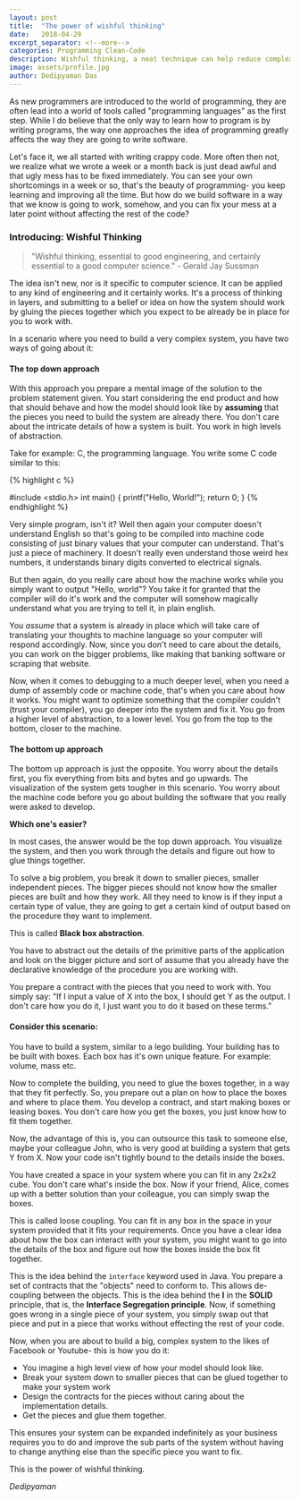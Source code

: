 ```yaml
---
layout: post
title:  "The power of wishful thinking"
date:   2018-04-29
excerpt_separator: <!--more-->
categories: Programming Clean-Code
description: Wishful thinking, a neat technique can help reduce complexity. Find out how!
image: assets/profile.jpg
author: Dedipyaman Das
---
```


As new programmers are introduced to the world of programming, they are often lead into a world of tools called "programming languages" as the first step. While I do believe that the only way to learn how to program is by writing programs, the way one approaches the idea of programming greatly affects the way they are going to write software. 
<!--more-->

Let's face it, we all started with writing crappy code. More often then not, we realize what we wrote a week or a month back is just dead awful and that ugly mess has to be fixed immediately. You can see your own shortcomings in a week or so, that's the beauty of programming- you keep learning and improving all the time. But how do we build software in a way that we know is going to work, somehow, and you can fix your mess at a later point without affecting the rest of the code? 

### Introducing: Wishful Thinking

>"Wishful thinking, essential to good engineering, and certainly essential to a good computer science." - Gerald Jay Sussman

The idea isn't new, nor is it specific to computer science. It can be applied to any kind of engineering and it certainly works. It's a process of thinking in layers, and submitting to a belief or idea on how the system should work by gluing the pieces together which you expect to be already be in place for you to work with.

In a scenario where you need to build a very complex system, you have two ways of going about it:

#### The top down approach

With this approach you prepare a mental image of the solution to the problem statement given. You start considering the end product and how that should behave and how the model should look like by **assuming** that the pieces you need to build the system are already there. You don't care about the intricate details of how a system is built. You work in high levels of abstraction.

Take for example: C, the programming language.
You write some C code similar to this:

{% highlight c %}

#include <stdio.h>
int main()
{
  printf("Hello, World!");
  return 0;
}
{% endhighlight %}

Very simple program, isn't it? Well then again your computer doesn't understand English so that's going to be compiled into machine code consisting of just binary values that your computer can understand. That's just a piece of machinery. It doesn't really even understand those weird hex numbers, it understands binary digits converted to electrical signals.

But then again, do you really care about how the machine works while you simply want to output "Hello, world"? You take it for granted that the compiler will do it's work and the computer will somehow magically understand what you are trying to tell it, in plain english.

You _assume_ that a system is already in place which will take care of translating your thoughts to machine language so your computer will respond accordingly. Now, since you don't need to care about the details, you can work on the bigger problems, like making that banking software or scraping that website.

Now, when it comes to debugging to a much deeper level, when you need a dump of assembly code or machine code, that's when you care about how it works. You might want to optimize something that the compiler couldn't (trust your compiler), you go deeper into the system and fix it. You go from a higher level of abstraction, to a lower level. You go from the top to the bottom, closer to the machine.

#### The bottom up approach

The bottom up approach is just the opposite. You worry about the details first, you fix everything from bits and bytes and go upwards. The visualization of the system gets tougher in this scenario. You worry about the machine code before you go about building the software that you really were asked to develop.

**Which one's easier?**

In most cases, the answer would be the top down approach. You visualize the system, and then you work through the details and figure out how to glue things together.

To solve a big problem, you break it down to smaller pieces, smaller independent pieces. The bigger pieces should not know how the smaller pieces are built and how they work. All they need to know is if they input a certain type of value, they are going to get a certain kind of output based on the procedure they want to implement. 

This is called **Black box abstraction**. 

You have to abstract out the details of the primitive parts of the application and look on the bigger picture and sort of assume that you already have the declarative knowledge of the procedure you are working with.

You prepare a contract with the pieces that you need to work with. You simply say: "If I input a value of X into the box, I should get Y as the output. I don't care how you do it, I just want you to do it based on these terms."

#### Consider this scenario:

You have to build a system, similar to a lego building. Your building has to be built with boxes. Each box has it's own unique feature. For example: volume, mass etc.

Now to complete the building, you need to glue the boxes together, in a way that they fit perfectly. So, you prepare out a plan on how to place the boxes and where to place them. You develop a contract, and start making boxes or leasing boxes. You don't care how you get the boxes, you just know how to fit them together.

Now, the advantage of this is, you can outsource this task to someone else, maybe your colleague John, who is very good at building a system that gets Y from X. Now your code isn't tightly bound to the details inside the boxes. 

You have created a space in your system where you can fit in any 2x2x2 cube. You don't care what's inside the box. Now if your friend, Alice, comes up with a better solution than your colleague, you can simply swap the boxes. 

This is called loose coupling. You can fit in any box in the space in your system provided that it fits your requirements. Once you have a clear idea about how the box can interact with your system, you might want to go into the details of the box and figure out how the boxes inside the box fit together.

This is the idea behind the `interface` keyword used in Java. You prepare a set of contracts that the "objects" need to conform to. This allows de-coupling between the objects. This is the idea behind the **I** in the **SOLID** principle, that is, the **Interface Segregation principle**. Now, if something goes wrong in a single piece of your system, you simply swap out that piece and put in a piece that works without effecting the rest of your code.

Now, when you are about to build a big, complex system to the likes of Facebook or Youtube- this is how you do it:

- You imagine a high level view of how your model should look like.
- Break your system down to smaller pieces that can be glued together to make your system work
- Design the contracts for the pieces without caring about the implementation details.
- Get the pieces and glue them together.

This ensures your system can be expanded indefinitely as your business requires you to do and improve the sub parts of the system without having to change anything else than the specific piece you want to fix.

This is the power of wishful thinking.

_Dedipyaman_